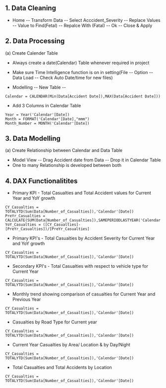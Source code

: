 ## 1. Data Cleaning
 *   Home -- Transform Data -- Select Acccident_Severity -- Replace Values -- Value to Find(Fetal) -- Repalce With (Fatal) -- Ok -- Close & Apply

## 2. Data Processing
  (a) Create Calender Table
    
 *   Always create a date(Calendar) Table  whenever required in project
  
 *   Make sure Time Intelligence function is on in setting(File -- Option -- Data Load -- Check Auto Date/time for new files)
  
 *   Modelling -- New Table --
```
Calendar = CALENDAR(Min(Data[Accident Date]),MAX(Data[Accident Date]))
```
 *   Add 3 Columns in Calendar Table
```
Year = Year('Calendar'[Date])
Month = FORMAT('Calendar'[Date],"mmm")
Month_Number = MONTH('Calendar'[Date])
```
## 3. Data Modelling
(a) Create Relationship between Calendar and Data Table
 *   Model View -- Drag Accident date from Data -- Drop it in Calendar Table
 *   One to many Relationship is developed between both
## 4. DAX Functionalitites
 *   Primary KPI - Total Casualties and Total Accident values for Current Year and YoY growth
```
CY_Casualties = TOTALYTD(Sum(Data[Number_of_Casualties]),'Calendar'[Date])
PreYr_Casualties = CALCULATE(SUM(Data[Number_of_Casualties]),SAMEPERIODLASTYEAR('Calendar'[Date]))
YoY_Casualties = ([CY_Casualties]-[PreYr_Casualties])/[PreYr_Casualties]
```
 *   Primary KPI's - Total Casualties by Accident Severity for Current Year and YoY growth
```
CY_Casualties = TOTALYTD(Sum(Data[Number_of_Casualties]),'Calendar'[Date])
```
 *   Secondary KPI's - Total Casualties with respect to vehicle type for Current Year
```
CY_Casualties = TOTALYTD(Sum(Data[Number_of_Casualties]),'Calendar'[Date])
```
 *   Monthly trend showing comparison of casualties for Current Year and Previous Year
```
CY_Casualties = TOTALYTD(Sum(Data[Number_of_Casualties]),'Calendar'[Date])
```
 *   Casualties by Road Type for Current year
```
CY_Casualties = TOTALYTD(Sum(Data[Number_of_Casualties]),'Calendar'[Date])
```
 *   Current Year Casualties by Area/ Location & by Day/Night
```
CY_Casualties = TOTALYTD(Sum(Data[Number_of_Casualties]),'Calendar'[Date])
```
 *   Total Casualties and Total Accidents by Location
```
CY_Casualties = TOTALYTD(Sum(Data[Number_of_Casualties]),'Calendar'[Date])
```
